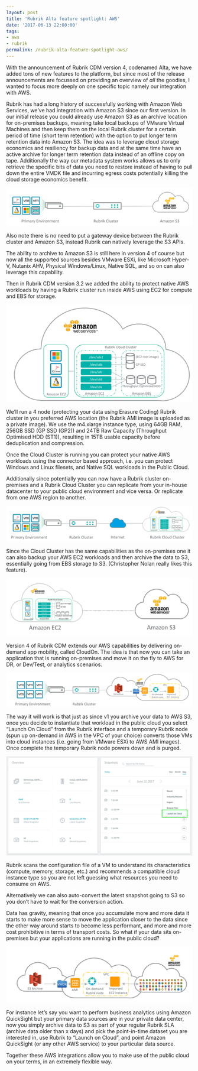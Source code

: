 ```yaml
---
layout: post
title: 'Rubrik Alta feature spotlight: AWS'
date: '2017-06-13 22:00:00'
tags:
- aws
- rubrik
permalink: /rubrik-alta-feature-spotlight-aws/
---
```


With the announcement of Rubrik CDM version 4, codenamed Alta, we have added tons of new features to the platform, but since most of the release announcements are focussed on providing an overview of _all_ the goodies, I wanted to focus more deeply on one specific topic namely our integration with AWS.

Rubrik has had a long history of successfully working with Amazon Web Services, we’ve had integration with Amazon S3 since our first version. In our initial release you could already use Amazon S3 as an archive location for on-premises backups, meaning take local backups of VMware Virtual Machines and then keep them on the local Rubrik cluster for a certain period of time (short term retention) with the option to put longer term retention data into Amazon S3. The idea was to leverage cloud storage economics and resiliency for backup data and at the same time have an active archive for longer term retention data instead of an offline copy on tape. Additionally the way our metadata system works allows us to only retrieve the specific bits of data you need to restore instead of having to pull down the entire VMDK file and incurring egress costs potentially killing the cloud storage economics benefit.

<img src="/assets/img/aws1.png">

Also note there is no need to put a gateway device between the Rubrik cluster and Amazon S3, instead Rubrik can natively leverage the S3 APIs.

The ability to archive to Amazon S3 is still here in version 4 of course but now all the supported sources besides VMware ESXi, like Microsoft Hyper-V, Nutanix AHV, Physical Windows/Linux, Native SQL, and so on can also leverage this capability.

Then in Rubrik CDM version 3.2 we added the ability to protect native AWS workloads by having a Rubrik cluster run inside AWS using EC2 for compute and EBS for storage.

<img src="/assets/img/aws2.png">

We’ll run a 4 node (protecting your data using Erasure Coding) Rubrik cluster in you preferred AWS location (the Rubrik AMI image is uploaded as a private image). We use the m4.xlarge instance type, using 64GB RAM, 256GB SSD (GP SSD (GP2)) and 24TB Raw Capacity (Throughput Optimised HDD (ST1)), resulting in 15TB usable capacity before deduplication and compression.

Once the Cloud Cluster is running you can protect your native AWS workloads using the connector based approach, i.e. you can protect Windows and Linux filesets, and Native SQL workloads in the Public Cloud.

Additionally since potentially you can now have a Rubrik cluster on-premises and a Rubrik Cloud Cluster you can replicate from your in-house datacenter to your public cloud environment and vice versa. Or replicate from one AWS region to another.

<img src="/assets/img/aws3.png">

Since the Cloud Cluster has the same capabilities as the on-premises one it can also backup your AWS EC2 workloads and then archive the data to S3, essentially going from EBS storage to S3. (Christopher Nolan really likes this feature).

<img src="/assets/img/aws4.png">

Version 4 of Rubrik CDM extends our AWS capabilities by delivering on-demand app mobility, called CloudOn. The idea is that now you can take an application that is running on-premises and move it on the fly to AWS for DR, or Dev/Test, or analytics scenarios.

<img src="/assets/img/aws5.png">

The way it will work is that just as since v1 you archive your data to AWS S3, once you decide to instantiate that workload in the public cloud you select “Launch On Cloud” from the Rubrik interface and a temporary Rubrik node (spun up on-demand in AWS in the VPC of your choice) converts those VMs into cloud instances (i.e. going from VMware ESXi to AWS AMI images). Once complete the temporary Rubrik node powers down and is purged.

<img src="/assets/img/aws6.png">

Rubrik scans the configuration file of a VM to understand its characteristics (compute, memory, storage, etc.) and recommends a compatible cloud instance type so you are not left guessing what resources you need to consume on AWS.

Alternatively we can also auto-convert the latest snapshot going to S3 so you don’t have to wait for the conversion action.

Data has gravity, meaning that once you accumulate more and more data it starts to make more sense to move the application closer to the data since the other way around starts to become less performant, and more and more cost prohibitive in terms of transport costs. So what if your data sits on-premises but your applications are running in the public cloud?

<img src="/assets/img/aws7.png">

For instance let’s say you want to perform business analytics using Amazon QuickSight but your primary data sources are in your private data center, now you simply archive data to S3 as part of your regular Rubrik SLA (archive data older than x days) and pick the point-in-time dataset you are interested in, use Rubrik to “Launch on Cloud”, and point Amazon QuickSight (or any other AWS service) to your particular data source.

Together these AWS integrations allow you to make use of the public cloud on your terms, in an extremely flexible way.

